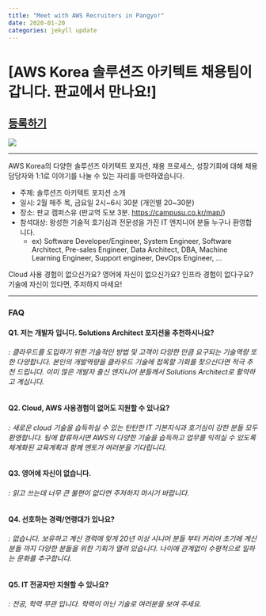 ```yaml
---
title: "Meet with AWS Recruiters in Pangyo!"
date: 2020-01-20 
categories: jekyll update
---
```

[AWS Korea 솔루션즈 아키텍트 채용팀이 갑니다. 판교에서 만나요!]
=============

## **[등록하기](https://lnkd.in/fwTwq4s)**

![](https://media-exp1.licdn.com/dms/image/C5122AQH1gCxM6tNc1w/feedshare-shrink_800/0?e=1582156800&v=beta&t=0RDijCtH2XaVBZ8bvZ6j3nAEl3xE86q5GApeldXuKkE)

---------------------------------------

AWS Korea의 다양한 솔루션즈 아키텍트 포지션, 채용 프로세스, 성장기회에 대해 채용 담당자와 1:1로 이야기를 나눌 수 있는 자리를 마련하였습니다.

* 주제: 솔루션즈 아키텍트 포지션 소개
* 일시: 2월 매주 목, 금요일 2시~6시 30분 (개인별 20~30분)
* 장소: 판교 캠퍼스유 (판교역 도보 3분. https://campusu.co.kr/map/)
* 참석대상: 왕성한 기술적 호기심과 전문성을 가진 IT 엔지니어 분들 누구나 환영합니다.
  * ex) Software Developer/Engineer, System Engineer, Software Architect, Pre-sales Engineer, Data Architect, DBA, Machine Learning Engineer, Support engineer, DevOps Engineer, …

Cloud 사용 경험이 없으신가요? 
영어에 자신이 없으신가요? 
인프라 경험이 없다구요? 
기술에 자신이 있다면, 주저하지 마세요!

---------------------------------------

### FAQ

#### Q1. 저는 개발자 입니다. Solutions Architect 포지션을 추천하시나요?
###### : 클라우드를 도입하기 위한 기술적인 방법 및 고객이 다양한 만큼 요구되는 기술역량 또한 다양합니다. 본인의 개발역량을 클라우드 기술에 접목할 기회를 찾으신다면 적극 추천 드립니다. 이미 많은 개발자 출신 엔지니어 분들께서 Solutions Architect로 활약하고 계십니다.

#### Q2. Cloud, AWS 사용경험이 없어도 지원할 수 있나요?
###### : 새로운 cloud 기술을 습득하실 수 있는 탄탄한 IT 기본지식과 호기심이 강한 분들 모두 환영합니다. 팀에 합류하시면 AWS의 다양한 기술을 습득하고 업무를 익히실 수 있도록 체계화된 교육계획과 함께 멘토가 여러분을 기다립니다.

#### Q3. 영어에 자신이 없습니다.
###### : 읽고 쓰는데 너무 큰 불편이 없다면 주저하지 마시기 바랍니다.

#### Q4. 선호하는 경력/연령대가 있나요?
###### : 없습니다. 보유하고 계신 경력에 맞게 20년 이상 시니어 분들 부터 커리어 초기에 계신 분들 까지 다양한 분들을 위한 기회가 열려 있습니다. 나이에 관계없이 수평적으로 일하는 문화를 추구합니다.

#### Q5. IT 전공자만 지원할 수 있나요?
###### : 전공, 학력 무관 입니다. 학력이 아닌 기술로 여러분을 보여 주세요.
